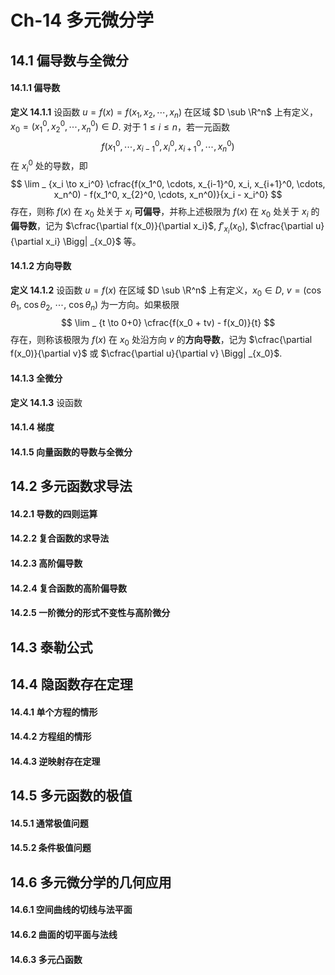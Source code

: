 # Ch-14  多元微分学

## 14.1  偏导数与全微分

#### 14.1.1  偏导数

**定义  14.1.1**    设函数 $u = f(x) = f(x_1, x_2, \cdots, x_n)$ 在区域 $D \sub \R^n$ 上有定义，$x_0 = (x_1^0, x_2^0, \cdots , x_n^0) \in D$. 对于 $1 \leq i \leq n$，若一元函数
$$
f(x_1^0, \cdots, x_{i-1}^0, x_i^0, x_{i+1}^0, \cdots, x_n^0)
$$
在 $x_i^0$ 处的导数，即
$$
\lim _ {x_i \to x_i^0} \cfrac{f(x_1^0, \cdots, x_{i-1}^0, x_i, x_{i+1}^0, \cdots, x_n^0) - f(x_1^0, x_{2}^0, \cdots, x_n^0)}{x_i - x_i^0}
$$
存在，则称 $f(x)$ 在 $x _0$ 处关于 $x_i$ **可偏导**，并称上述极限为 $f(x)$ 在 $x_0$ 处关于 $x_i$ 的**偏导数**，记为 $\cfrac{\partial f(x_0)}{\partial x_i}$, $f'_{x_i}(x_0)$, $\cfrac{\partial u}{\partial x_i} \Bigg| _{x_0}$ 等。



#### 14.1.2  方向导数

**定义  14.1.2**    设函数 $u = f(x)$ 在区域 $D \sub \R^n$ 上有定义，$x_0 \in D$, $v = (\cos \theta_1,$ $\cos \theta_2,$ $\cdots,$ $\cos \theta_n)$ 为一方向。如果极限
$$
\lim _ {t \to 0+0} \cfrac{f(x_0 + tv) - f(x_0)}{t}
$$
存在，则称该极限为 $f(x)$ 在 $x_0$ 处沿方向 $v$ 的**方向导数**，记为 $\cfrac{\partial f(x_0)}{\partial v}$ 或 $\cfrac{\partial u}{\partial v} \Bigg| _{x_0}$. 



#### 14.1.3  全微分

**定义  14.1.3**    设函数



#### 14.1.4  梯度





#### 14.1.5  向量函数的导数与全微分





## 14.2  多元函数求导法

#### 14.2.1  导数的四则运算



#### 14.2.2  复合函数的求导法



#### 14.2.3  高阶偏导数



#### 14.2.4  复合函数的高阶偏导数



#### 14.2.5  一阶微分的形式不变性与高阶微分





## 14.3  泰勒公式





## 14.4  隐函数存在定理

#### 14.4.1  单个方程的情形





#### 14.4.2  方程组的情形





#### 14.4.3  逆映射存在定理





## 14.5  多元函数的极值

#### 14.5.1  通常极值问题



#### 14.5.2  条件极值问题



## 14.6  多元微分学的几何应用

#### 14.6.1  空间曲线的切线与法平面



#### 14.6.2  曲面的切平面与法线



#### 14.6.3  多元凸函数

